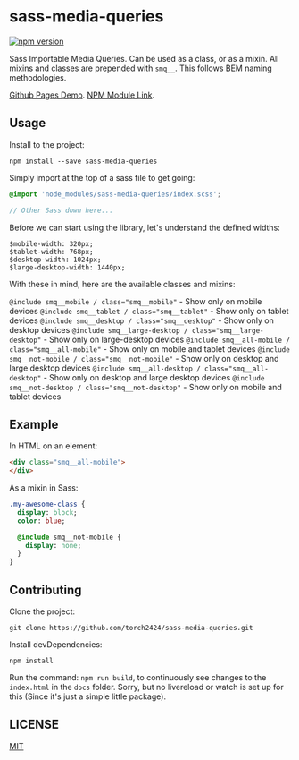 # sass-media-queries

[![npm version](https://badge.fury.io/js/sass-media-queries.svg)](https://badge.fury.io/js/sass-media-queries)

Sass Importable Media Queries. Can be used as a class, or as a mixin. All mixins and classes are prepended with `smq__`. This follows BEM naming methodologies.

[Github Pages Demo](https://torch2424.github.io/sass-media-queries/).
[NPM Module Link](https://www.npmjs.com/package/sass-media-queries).

## Usage

Install to the project:

```
npm install --save sass-media-queries
```

Simply import at the top of a sass file to get going:

```scss
@import 'node_modules/sass-media-queries/index.scss';

// Other Sass down here...
```

Before we can start using the library, let's understand the defined widths:

```
$mobile-width: 320px;
$tablet-width: 768px;
$desktop-width: 1024px;
$large-desktop-width: 1440px;
```

With these in mind, here are the available classes and mixins:

`@include smq__mobile / class="smq__mobile"` - Show only on mobile devices
`@include smq__tablet / class="smq__tablet"` - Show only on tablet devices
`@include smq__desktop / class="smq__desktop"` - Show only on desktop devices
`@include smq__large-desktop / class="smq__large-desktop"` - Show only on large-desktop devices
`@include smq__all-mobile / class="smq__all-mobile"` - Show only on mobile and tablet devices
`@include smq__not-mobile / class="smq__not-mobile"` - Show only on desktop and large desktop devices
`@include smq__all-desktop / class="smq__all-desktop"` - Show only on desktop and large desktop devices
`@include smq__not-desktop / class="smq__not-desktop"` - Show only on mobile and tablet devices


## Example

In HTML on an element:

```html
<div class="smq__all-mobile">
</div>
```

As a mixin in Sass:

```sass
.my-awesome-class {
  display: block;
  color: blue;

  @include smq__not-mobile {
    display: none;
  }
}
```

## Contributing

Clone the project:

```
git clone https://github.com/torch2424/sass-media-queries.git
```

Install devDependencies:

```
npm install
```

Run the command: `npm run build`, to continuously see changes to the `index.html` in the `docs` folder. Sorry, but no livereload or watch is set up for this (Since it's just a simple little package).

## LICENSE

[MIT](https://choosealicense.com/licenses/mit/#)
